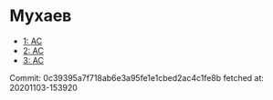 # Мухаев
- [1: AC](1.md)
- [2: AC](2.md)
- [3: AC](3.md)

Commit: 0c39395a7f718ab6e3a95fe1e1cbed2ac4c1fe8b
 fetched at: 20201103-153920

